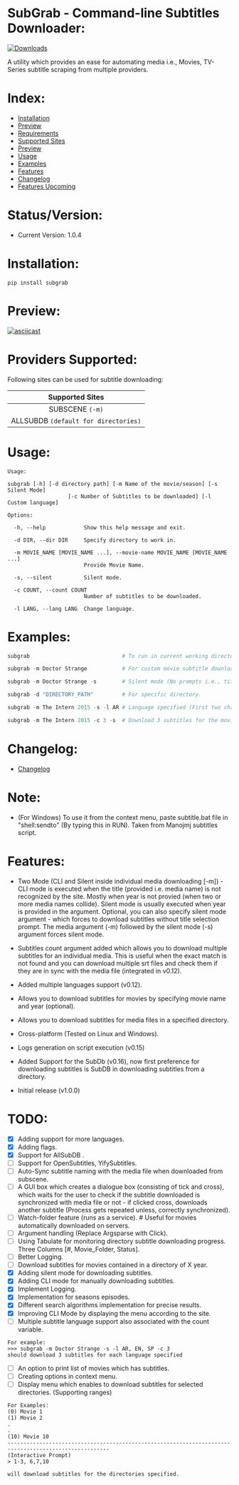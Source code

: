 # SubGrab - Command-line Subtitles Downloader:

[![Downloads](http://pepy.tech/badge/subgrab)](http://pepy.tech/count/subgrab)

A utility which provides an ease for automating media i.e., Movies, TV-Series subtitle scraping from multiple providers.

# Index:

* [Installation](https://github.com/RafayGhafoor/Subscene-Subtitle-Grabber#installation)
* [Preview](https://github.com/RafayGhafoor/Subscene-Subtitle-Grabber#preview)
* [Requirements](https://github.com/RafayGhafoor/Subscene-Subtitle-Grabber#requirements)
* [Supported Sites](https://github.com/RafayGhafoor/Subscene-Subtitle-Grabber#providers-supported)
* [Preview](https://github.com/RafayGhafoor/Subscene-Subtitle-Grabber#preview)
* [Usage](https://github.com/RafayGhafoor/Subscene-Subtitle-Grabber#usage)
* [Examples](https://github.com/RafayGhafoor/Subscene-Subtitle-Grabber#examples)
* [Features](https://github.com/RafayGhafoor/Subscene-Subtitle-Grabber#features)
* [Changelog](https://github.com/RafayGhafoor/Subscene-Subtitle-Grabber#changelog)
* [Features Upcoming](https://github.com/RafayGhafoor/Subscene-Subtitle-Grabber#todo)

# Status/Version:

* Current Version: 1.0.4

# Installation:

`pip install subgrab`

# Preview:

[![asciicast](https://asciinema.org/a/316877.svg)](https://asciinema.org/a/316877/?speed=2)

# Providers Supported:

Following sites can be used for subtitle downloading:

<center>

|           Supported Sites            |
| :----------------------------------: |
|           SUBSCENE `(-m)`            |
| ALLSUBDB `(default for directories)` |

</center>

# Usage:

```
Usage:

subgrab [-h] [-d directory path] [-m Name of the movie/season] [-s Silent Mode]
                   [-c Number of Subtitles to be downloaded] [-l Custom language]

Options:

  -h, --help            Show this help message and exit.

  -d DIR, --dir DIR     Specify directory to work in.

  -m MOVIE_NAME [MOVIE_NAME ...], --movie-name MOVIE_NAME [MOVIE_NAME ...]
                        Provide Movie Name.

  -s, --silent          Silent mode.

  -c COUNT, --count COUNT
                        Number of subtitles to be downloaded.

  -l LANG, --lang LANG  Change language.
```

# Examples:

```python
subgrab                             # To run in current working directory.

subgrab -m Doctor Strange           # For custom movie subtitle download.

subgrab -m Doctor Strange -s        # Silent mode (No prompts i.e., title selection [if not found]).

subgrab -d "DIRECTORY_PATH"         # For specific directory.

subgrab -m The Intern 2015 -s -l AR # Language specified (First two characters of the language).

subgrab -m The Intern 2015 -c 3 -s  # Download 3 subtitles for the movie.
```

# Changelog:

* [Changelog](https://github.com/RafayGhafoor/Subscene-Subtitle-Grabber/blob/master/changelog.rst)

# Note:

* (For Windows) To use it from the context menu, paste subtitle.bat file in "shell:sendto" (By typing this in RUN).
  Taken from Manojmj subtitles script.

# Features:

* Two Mode (CLI and Silent inside individual media downloading [-m]) - CLI mode is executed when the title (provided i.e. media name) is not recognized by the site. Mostly when year is not provied (when two or more media names collide). Silent mode is usually executed when year is provided in the argument. Optional, you can also specify silent mode argument - which forces to download subtitles without title selection prompt. The media argument (-m) followed by the silent mode (-s) argument forces silent mode.

* Subtitles count argument added which allows you to download multiple subtitles for an individual media. This is useful when the exact match is not found and you can download multiple srt files and check them if they are in sync with the media file (integrated in v0.12).

* Added multiple languages support (v0.12).

* Allows you to download subtitles for movies by specifying movie name and year (optional).

* Allows you to download subtitles for media files in a specified directory.

* Cross-platform (Tested on Linux and Windows).

* Logs generation on script execution (v0.15)

* Added Support for the SubDb (v0.16), now first preference for downloading subtitles is SubDB in downloading subtitles from a directory.

* Initial release (v1.0.0)

# TODO:

* [x] Adding support for more languages.
* [x] Adding flags.
* [x] Support for AllSubDB .
* [ ] Support for OpenSubtitles, YifySubtitles.
* [ ] Auto-Sync subtitle naming with the media file when downloaded from subscene.
* [ ] A GUI box which creates a dialogue box (consisting of tick and cross), which waits for the user to check if the subtitle downloaded is synchronized with media file or not - if clicked cross, downloads another subtitle (Process gets repeated unless, correctly synchronized).
* [ ] Watch-folder feature (runs as a service). # Useful for movies automatically downloaded on servers.
* [ ] Argument handling (Replace Argsparse with Click).
* [ ] Using Tabulate for monitoring directory subtitle downloading progress. Three Columns [#, Movie_Folder, Status].
* [ ] Better Logging.
* [ ] Download subtitles for movies contained in a directory of X year.
* [x] Adding silent mode for downloading subtitles.
* [x] Adding CLI mode for manually downloading subtitles.
* [x] Implement Logging.
* [x] Implementation for seasons episodes.
* [x] Different search algorithms implementation for precise results.
* [x] Improving CLI Mode by displaying the menu according to the site.
* [ ] Multiple subtitle language support also associated with the count variable.

```
For example:
>>> subgrab -m Doctor Strange -s -l AR, EN, SP -c 3
should download 3 subtitles for each language specified
```

* [ ] An option to print list of movies which has subtitles.
* [ ] Creating options in context menu.
* [ ] Display menu which enables to download subtitles for selected directories. (Supporting ranges)

```
For Examples:
(0) Movie 1
(1) Movie 2
.
.
(10) Movie 10
------------------------------------------------------------------------------------------------------
(Interactive Prompt)
> 1-3, 6,7,10

will download subtitles for the directories specified.
```
